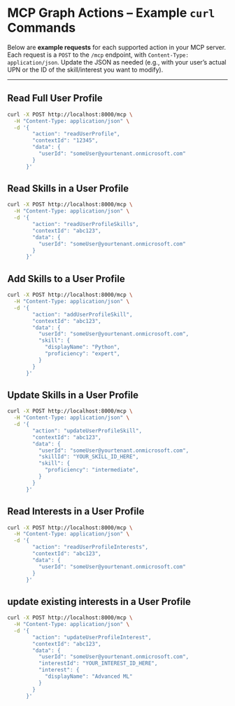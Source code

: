 # MCP Graph Actions – Example `curl` Commands

Below are **example requests** for each supported action in your MCP server. Each request is a `POST` to the `/mcp` endpoint, with `Content-Type: application/json`. Update the JSON as needed (e.g., with your user’s actual UPN or the ID of the skill/interest you want to modify).

---

## Read Full User Profile

```bash
curl -X POST http://localhost:8000/mcp \
  -H "Content-Type: application/json" \
  -d '{
        "action": "readUserProfile",
        "contextId": "12345",
        "data": {
          "userId": "someUser@yourtenant.onmicrosoft.com"
        }
      }'

```

## Read Skills in a User Profile

```bash
curl -X POST http://localhost:8000/mcp \
  -H "Content-Type: application/json" \
  -d '{
        "action": "readUserProfileSkills",
        "contextId": "abc123",
        "data": {
          "userId": "someUser@yourtenant.onmicrosoft.com"
        }
      }'
```

## Add Skills to a User Profile

```bash
curl -X POST http://localhost:8000/mcp \
  -H "Content-Type: application/json" \
  -d '{
        "action": "addUserProfileSkill",
        "contextId": "abc123",
        "data": {
          "userId": "someUser@yourtenant.onmicrosoft.com",
          "skill": {
            "displayName": "Python",
            "proficiency": "expert",
          }
        }
      }'
```

## Update Skills in a User Profile

```bash
curl -X POST http://localhost:8000/mcp \
  -H "Content-Type: application/json" \
  -d '{
        "action": "updateUserProfileSkill",
        "contextId": "abc123",
        "data": {
          "userId": "someUser@yourtenant.onmicrosoft.com",
          "skillId": "YOUR_SKILL_ID_HERE",
          "skill": {
            "proficiency": "intermediate",
          }
        }
      }'

```

## Read Interests in a User Profile

```bash
curl -X POST http://localhost:8000/mcp \
  -H "Content-Type: application/json" \
  -d '{
        "action": "readUserProfileInterests",
        "contextId": "abc123",
        "data": {
          "userId": "someUser@yourtenant.onmicrosoft.com"
        }
      }'
```

## update existing interests in a User Profile

```bash
curl -X POST http://localhost:8000/mcp \
  -H "Content-Type: application/json" \
  -d '{
        "action": "updateUserProfileInterest",
        "contextId": "abc123",
        "data": {
          "userId": "someUser@yourtenant.onmicrosoft.com",
          "interestId": "YOUR_INTEREST_ID_HERE",
          "interest": {
            "displayName": "Advanced ML"
          }
        }
      }'
```